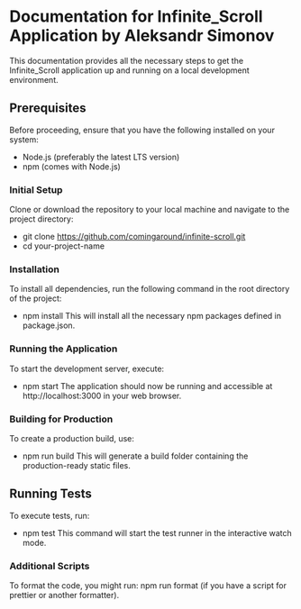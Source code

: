# Documentation for Infinite_Scroll Application by Aleksandr Simonov

This documentation provides all the necessary steps to get the Infinite_Scroll application up and running on a local development environment.

## Prerequisites

Before proceeding, ensure that you have the following installed on your system:

- Node.js (preferably the latest LTS version)
- npm (comes with Node.js)

### Initial Setup

Clone or download the repository to your local machine and navigate to the project directory:
- git clone https://github.com/comingaround/infinite-scroll.git
- cd your-project-name


### Installation

To install all dependencies, run the following command in the root directory of the project:
- npm install
This will install all the necessary npm packages defined in package.json.

### Running the Application

To start the development server, execute:
- npm start
The application should now be running and accessible at http://localhost:3000 in your web browser.

### Building for Production

To create a production build, use:
- npm run build
This will generate a build folder containing the production-ready static files.

## Running Tests

To execute tests, run:
- npm test
This command will start the test runner in the interactive watch mode.

### Additional Scripts

To format the code, you might run: npm run format (if you have a script for prettier or another formatter).
